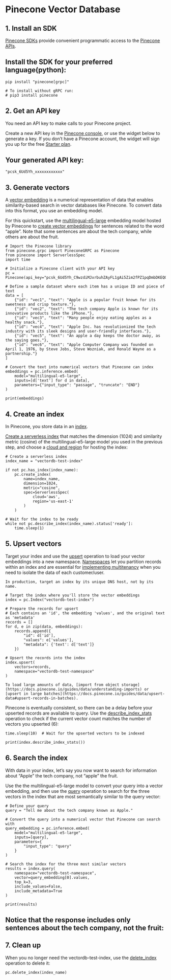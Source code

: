 # Pinecone Vector Database

## 1. Install an SDK
[Pinecone SDKs](https://docs.pinecone.io/reference/pinecone-sdks) provide convenient programmatic access to the [Pinecone APIs](https://docs.pinecone.io/reference/api/introduction).

## Install the SDK for your preferred language(python):

```
pip install "pinecone[grpc]"

# To install without gRPC run:
# pip3 install pinecone
```

## 2. Get an API key
You need an API key to make calls to your Pinecone project.

Create a new API key in the [Pinecone console](https://app.pinecone.io/organizations/-/keys), or use the widget below to generate a key. If you don’t have a Pinecone account, the widget will sign you up for the free [Starter plan](https://www.pinecone.io/pricing/).

## Your generated API key:

```
"pcsk_6Ud5Yh_xxxxxxxxxxxx"
```

## 3. Generate vectors

A [vector embedding](https://www.pinecone.io/learn/vector-embeddings/) is a numerical representation of data that enables similarity-based search in vector databases like Pinecone. To convert data into this format, you use an embedding model.

For this quickstart, use the [multilingual-e5-large](https://docs.pinecone.io/models/multilingual-e5-large) embedding model hosted by Pinecone to [create vector embeddings](https://docs.pinecone.io/guides/inference/generate-embeddings) for sentences related to the word “apple”. Note that some sentences are about the tech company, while others are about the fruit.

```
# Import the Pinecone library
from pinecone.grpc import PineconeGRPC as Pinecone
from pinecone import ServerlessSpec
import time

# Initialize a Pinecone client with your API key
pc = Pinecone(api_key="pcsk_6Ud5Yh_C9wzdiMJxrbuhZAyFL1gAi5Zim2fPZ1pqDmbDKEQQpBLZKmoJw8ZCfG2S56CsVL")

# Define a sample dataset where each item has a unique ID and piece of text
data = [
    {"id": "vec1", "text": "Apple is a popular fruit known for its sweetness and crisp texture."},
    {"id": "vec2", "text": "The tech company Apple is known for its innovative products like the iPhone."},
    {"id": "vec3", "text": "Many people enjoy eating apples as a healthy snack."},
    {"id": "vec4", "text": "Apple Inc. has revolutionized the tech industry with its sleek designs and user-friendly interfaces."},
    {"id": "vec5", "text": "An apple a day keeps the doctor away, as the saying goes."},
    {"id": "vec6", "text": "Apple Computer Company was founded on April 1, 1976, by Steve Jobs, Steve Wozniak, and Ronald Wayne as a partnership."}
]

# Convert the text into numerical vectors that Pinecone can index
embeddings = pc.inference.embed(
    model="multilingual-e5-large",
    inputs=[d['text'] for d in data],
    parameters={"input_type": "passage", "truncate": "END"}
)

print(embeddings)
```

## 4. Create an index

In Pinecone, you store data in an [index](https://docs.pinecone.io/guides/indexes/understanding-indexes).

[Create a serverless index](https://docs.pinecone.io/guides/indexes/create-an-index) that matches the dimension (1024) and similarity metric (cosine) of the multilingual-e5-large model you used in the previous step, and choose a [cloud and region](https://docs.pinecone.io/guides/indexes/understanding-indexes#cloud-regions) for hosting the index:


```
# Create a serverless index
index_name = "vectordb-test-index"

if not pc.has_index(index_name):
    pc.create_index(
        name=index_name,
        dimension=1024,
        metric="cosine",
        spec=ServerlessSpec(
            cloud='aws', 
            region='us-east-1'
        ) 
    ) 

# Wait for the index to be ready
while not pc.describe_index(index_name).status['ready']:
    time.sleep(1)
```

## 5. Upsert vectors
Target your index and use the [upsert](https://docs.pinecone.io/guides/data/upsert-data) operation to load your vector embeddings into a new namespace. [Namespaces](https://docs.pinecone.io/guides/get-started/key-features#namespaces) let you partition records within an index and are essential for [implementing multitenancy](https://docs.pinecone.io/guides/get-started/implement-multitenancy) when you need to isolate the data of each customer/user.

``
In production, target an index by its unique DNS host, not by its name.
``

```
# Target the index where you'll store the vector embeddings
index = pc.Index("vectordb-test-index")

# Prepare the records for upsert
# Each contains an 'id', the embedding 'values', and the original text as 'metadata'
records = []
for d, e in zip(data, embeddings):
    records.append({
        "id": d['id'],
        "values": e['values'],
        "metadata": {'text': d['text']}
    })

# Upsert the records into the index
index.upsert(
    vectors=records,
    namespace="vectordb-test-namespace"
)
```

``
To load large amounts of data, [import from object storage](https://docs.pinecone.io/guides/data/understanding-imports) or [upsert in large batches](https://docs.pinecone.io/guides/data/upsert-data#upsert-records-in-batches).
``

Pinecone is eventually consistent, so there can be a delay before your upserted records are available to query. Use the [describe_index_stats](https://docs.pinecone.io/guides/data/data-freshness/check-data-freshness) operation to check if the current vector count matches the number of vectors you upserted (6):

```
time.sleep(10)  # Wait for the upserted vectors to be indexed

print(index.describe_index_stats())
```

## 6. Search the index
With data in your index, let’s say you now want to search for information about “Apple” the tech company, not “apple” the fruit.

Use the the multilingual-e5-large model to convert your query into a vector embedding, and then use the [query](https://docs.pinecone.io/guides/data/query-data) operation to search for the three vectors in the index that are most semantically similar to the query vector:

```
# Define your query
query = "Tell me about the tech company known as Apple."

# Convert the query into a numerical vector that Pinecone can search with
query_embedding = pc.inference.embed(
    model="multilingual-e5-large",
    inputs=[query],
    parameters={
        "input_type": "query"
    }
)

# Search the index for the three most similar vectors
results = index.query(
    namespace="vectordb-test-namespace",
    vector=query_embedding[0].values,
    top_k=3,
    include_values=False,
    include_metadata=True
)

print(results)
```

## Notice that the response includes only sentences about the tech company, not the fruit:

## 7. Clean up

When you no longer need the vectordb-test-index, use the [delete_index](https://docs.pinecone.io/guides/indexes/delete-an-index) operation to delete it:


```
pc.delete_index(index_name)
```
